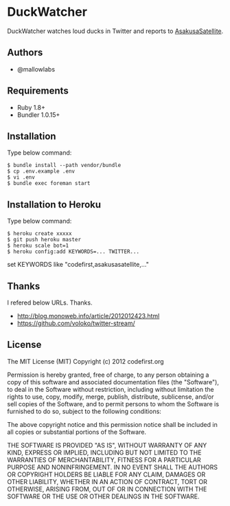 DuckWatcher
=======================

DuckWatcher watches loud ducks in Twitter
and reports to [AsakusaSatellite](http://www.codefirst.org/AsakusaSatellite/).

Authors
-----------------------

 * @mallowlabs

Requirements
-----------------------
 * Ruby 1.8+
 * Bundler 1.0.15+

Installation
-----------------------

Type below command:

    $ bundle install --path vendor/bundle
    $ cp .env.example .env
    $ vi .env
    $ bundle exec foreman start

Installation to Heroku
-----------------------

Type below command:

    $ heroku create xxxxx
    $ git push heroku master
    $ heroku scale bot=1
    $ heroku config:add KEYWORDS=... TWITTER...

set KEYWORDS like "codefirst,asakusasatellite,..."

Thanks
-----------------------
I refered below URLs. Thanks.

* http://blog.monoweb.info/article/2012012423.html
* https://github.com/voloko/twitter-stream/

License
-----------------------

The MIT License (MIT) Copyright (c) 2012 codefirst.org

Permission is hereby granted, free of charge, to any person obtaining a copy of this software and associated documentation files (the "Software"), to deal in the Software without restriction, including without limitation the rights to use, copy, modify, merge, publish, distribute, sublicense, and/or sell copies of the Software, and to permit persons to whom the Software is furnished to do so, subject to the following conditions:

The above copyright notice and this permission notice shall be included in all copies or substantial portions of the Software.

THE SOFTWARE IS PROVIDED "AS IS", WITHOUT WARRANTY OF ANY KIND, EXPRESS OR IMPLIED, INCLUDING BUT NOT LIMITED TO THE WARRANTIES OF MERCHANTABILITY, FITNESS FOR A PARTICULAR PURPOSE AND NONINFRINGEMENT. IN NO EVENT SHALL THE AUTHORS OR COPYRIGHT HOLDERS BE LIABLE FOR ANY CLAIM, DAMAGES OR OTHER LIABILITY, WHETHER IN AN ACTION OF CONTRACT, TORT OR OTHERWISE, ARISING FROM, OUT OF OR IN CONNECTION WITH THE SOFTWARE OR THE USE OR OTHER DEALINGS IN THE SOFTWARE.

